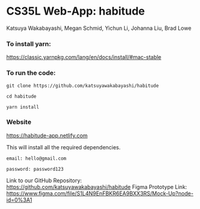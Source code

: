 # CS35L Web-App: habitude


Katsuya Wakabayashi, Megan Schmid, Yichun Li, Johanna Liu, Brad Lowe


### To install yarn:
https://classic.yarnpkg.com/lang/en/docs/install/#mac-stable 

### To run the code:
`git clone https://github.com/katsuyawakabayashi/habitude`

`cd habitude`

`yarn install`



### Website
https://habitude-app.netlify.com


This will install all the required dependencies.


`email: hello@gmail.com`

`password: password123`


Link to our GitHub Repository: https://github.com/katsuyawakabayashi/habitude
Figma Prototype Link: https://www.figma.com/file/S1L4N9EnFBKR6EA9BXX3RS/Mock-Up?node-id=0%3A1
